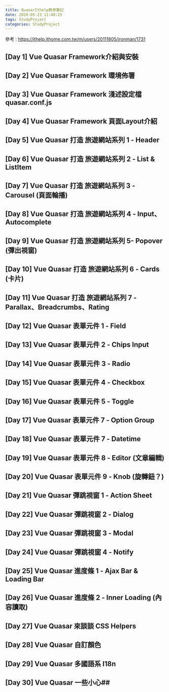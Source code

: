 ```yaml
---
title: QuasarIthelp教學筆記
date: 2020-05-23 11:49:25
tags: StudyProject
categories: StudyProject
---
```


參考 : <https://ithelp.ithome.com.tw/m/users/20111805/ironman/1731>

## [Day 1] Vue Quasar Framework介紹與安裝

## [Day 2] Vue Quasar Framework 環境佈署

## [Day 3] Vue Quasar Framework 淺述設定檔 quasar.conf.js

## [Day 4] Vue Quasar Framework 頁面Layout介紹

## [Day 5] Vue Quasar 打造 旅遊網站系列 1 - Header

## [Day 6] Vue Quasar 打造 旅遊網站系列 2 - List & ListItem

## [Day 7] Vue Quasar 打造 旅遊網站系列 3 - Carousel (頁面輪播)

## [Day 8] Vue Quasar 打造 旅遊網站系列 4 - Input、Autocomplete

## [Day 9] Vue Quasar 打造 旅遊網站系列 5- Popover (彈出視窗)

## [Day 10] Vue Quasar 打造 旅遊網站系列 6 - Cards (卡片)

## [Day 11] Vue Quasar 打造 旅遊網站系列 7 - Parallax、Breadcrumbs、Rating

## [Day 12] Vue Quasar 表單元件 1 - Field

## [Day 13] Vue Quasar 表單元件 2 - Chips Input

## [Day 14] Vue Quasar 表單元件 3 - Radio

## [Day 15] Vue Quasar 表單元件 4 - Checkbox

## [Day 16] Vue Quasar 表單元件 5 - Toggle

## [Day 17] Vue Quasar 表單元件 7 - Option Group

## [Day 18] Vue Quasar 表單元件 7 - Datetime

## [Day 19] Vue Quasar 表單元件 8 - Editor (文章編輯)

## [Day 20] Vue Quasar 表單元件 9 - Knob (旋轉鈕？)

## [Day 21] Vue Quasar 彈跳視窗 1 - Action Sheet

## [Day 22] Vue Quasar 彈跳視窗 2 - Dialog

## [Day 23] Vue Quasar 彈跳視窗 3 - Modal

## [Day 24] Vue Quasar 彈跳視窗 4 - Notify

## [Day 25] Vue Quasar 進度條 1 - Ajax Bar & Loading Bar

## [Day 26] Vue Quasar 進度條 2 - Inner Loading (內容讀取)

## [Day 27] Vue Quasar 來談談 CSS Helpers

## [Day 28] Vue Quasar 自訂顏色

## [Day 29] Vue Quasar 多國語系 I18n

## [Day 30] Vue Quasar 一些小心##